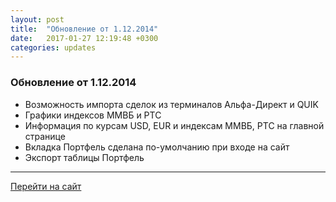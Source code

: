 ```yaml
---
layout: post
title:  "Обновление от 1.12.2014"
date:   2017-01-27 12:19:48 +0300
categories: updates
---
```

### Обновление от 1.12.2014

* Возможность импорта сделок из терминалов Альфа-Директ и QUIK
* Графики индексов ММВБ и РТС
* Информация по курсам USD, EUR и индексам ММВБ, РТС на главной странице
* Вкладка Портфель сделана по-умолчанию при входе на сайт
* Экспорт таблицы Портфель

---
[Перейти на сайт]

[Перейти на сайт]: https://intelinvest.ru/